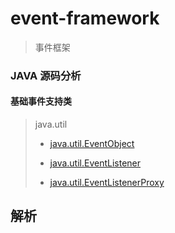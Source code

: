 # event-framework

> 事件框架


### JAVA 源码分析

#### 基础事件支持类

> java.util
>
>   - [java.util.EventObject][EventObject]
>
>   - [java.util.EventListener][EventListener]
>
>   - [java.util.EventListenerProxy][EventListenerProxy]

## 解析


<!-- 变量定义 -->

[EventObject]: https://github.com/xknower/source-code-openjdk-8u41-src-b04-14_jan_2020/blob/master/jdk/src/share/classes/java/util/EventObject.java

[EventListener]: https://github.com/xknower/source-code-openjdk-8u41-src-b04-14_jan_2020/blob/master/jdk/src/share/classes/java/util/EventListener.java

[EventListenerProxy]: https://github.com/xknower/source-code-openjdk-8u41-src-b04-14_jan_2020/blob/master/jdk/src/share/classes/java/util/EventListenerProxy.java
